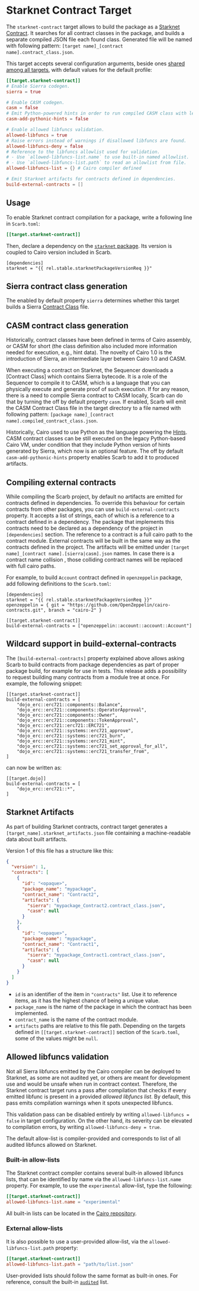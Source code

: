 <script setup>
import { data as rel } from "../../../github.data";
</script>

# Starknet Contract Target

The `starknet-contract` target allows to build the package as a [Starknet Contract](https://docs.starknet.io/documentation/getting_started/intro/).
It searches for all contract classes in the package, and builds a separate compiled JSON file each found class.
Generated file will be named with following pattern: `[target name]_[contract name].contract_class.json`.

This target accepts several configuration arguments, beside ones [shared among all targets](../../reference/targets#configuring-a-target), with default values for the default profile:

```toml
[[target.starknet-contract]]
# Enable Sierra codegen.
sierra = true

# Enable CASM codegen.
casm = false
# Emit Python-powered hints in order to run compiled CASM class with legacy Cairo VM.
casm-add-pythonic-hints = false

# Enable allowed libfuncs validation.
allowed-libfuncs = true
# Raise errors instead of warnings if disallowed libfuncs are found.
allowed-libfuncs-deny = false
# Reference to the libfuncs allowlist used for validation.
# - Use `allowed-libfuncs-list.name` to use built-in named allowlist.
# - Use `allowed-libfuncs-list.path` to read an allowlist from file.
allowed-libfuncs-list = {} # Cairo compiler defined

# Emit Starknet artifacts for contracts defined in dependencies.
build-external-contracts = []
```

## Usage

To enable Starknet contract compilation for a package, write a following line in `Scarb.toml`:

```toml
[[target.starknet-contract]]
```

Then, declare a dependency on the [`starknet` package](./starknet-package).
Its version is coupled to Cairo version included in Scarb.

```toml-vue
[dependencies]
starknet = "{{ rel.stable.starknetPackageVersionReq }}"
```

## Sierra contract class generation

The enabled by default property `sierra` determines whether this target builds a Sierra
[Contract Class](https://docs.starknet.io/documentation/architecture_and_concepts/Contracts/contract-classes/) file.

## CASM contract class generation

Historically, contract classes have been defined in terms of Cairo assembly, or CASM for short (the class definition also included more information needed for execution, e.g., hint data).
The novelty of Cairo 1.0 is the introduction of Sierra, an intermediate layer between Cairo 1.0 and CASM.

When executing a contract on Starknet, the Sequencer downloads a [Contract Class] which contains Sierra bytecode.
It is a role of the Sequencer to compile it to CASM, which is a language that you can physically execute and generate proof of such execution.
If for any reason, there is a need to compile Sierra contract to CASM locally, Scarb can do that by turning the off by default property `casm`.
If enabled, Scarb will emit the CASM Contract Class file in the target directory to a file named with following pattern: `[package name]_[contract name].compiled_contract_class.json`.

Historically, Cairo used to use Python as the language powering the [Hints](https://www.cairo-lang.org/docs/how_cairo_works/hints.html).
CASM contract classes can be still executed on the legacy Python-based Cairo VM, under condition that they include Python version of hints generated by Sierra, which now is an optional feature.
The off by default `casm-add-pythonic-hints` property enables Scarb to add it to produced artifacts.

## Compiling external contracts

While compiling the Scarb project, by default no artifacts are emitted for contracts defined in dependencies.
To override this behaviour for certain contracts from other packages, you can use `build-external-contracts` property.
It accepts a list of strings, each of which is a reference to a contract defined in a dependency.
The package that implements this contracts need to be declared as a dependency of the project in `[dependencies]` section.
The reference to a contract is a full cairo path to the contract module.
External contracts will be built in the same way as the contracts defined in the project.
The artifacts will be emitted under `[target name]_[contract name].[sierra|casm].json` names.
In case there is a contract name collision , those colliding contract names will be replaced with full cairo paths.

For example, to build `Account` contract defined in `openzeppelin` package, add following definitions to the `Scarb.toml`:

```toml-vue
[dependencies]
starknet = "{{ rel.stable.starknetPackageVersionReq }}"
openzeppelin = { git = "https://github.com/OpenZeppelin/cairo-contracts.git", branch = "cairo-2" }

[[target.starknet-contract]]
build-external-contracts = ["openzeppelin::account::account::Account"]
```

## Wildcard support in build-external-contracts

The ```[build-external-contracts]``` property explained above allows asking Scarb to build contracts from package dependencies as part of proper package build, for example for use in tests. This release adds a possibility to request building many contracts from a module tree at once. For example, the following snippet:

```toml-vue
[[target.starknet-contract]]
build-external-contracts = [
    "dojo_erc::erc721::components::Balance",
    "dojo_erc::erc721::components::OperatorApproval",
    "dojo_erc::erc721::components::Owner",
    "dojo_erc::erc721::components::TokenApproval",
    "dojo_erc::erc721::erc721::ERC721",
    "dojo_erc::erc721::systems::erc721_approve",
    "dojo_erc::erc721::systems::erc721_burn",
    "dojo_erc::erc721::systems::erc721_mint",
    "dojo_erc::erc721::systems::erc721_set_approval_for_all",
    "dojo_erc::erc721::systems::erc721_transfer_from",
]
```
can now be written as:

```toml-vue
[[target.dojo]]
build-external-contracts = [
    "dojo_erc::erc721::*",
]
```

## Starknet Artifacts

As part of building Starknet contracts, contract target generates a `[target_name].starknet_artifacts.json` file
containing a machine-readable data about built artifacts.

Version 1 of this file has a structure like this:

```json
{
  "version": 1,
  "contracts": [
    {
      "id": "<opaque>",
      "package_name": "mypackage",
      "contract_name": "Contract2",
      "artifacts": {
        "sierra": "mypackage_Contract2.contract_class.json",
        "casm": null
      }
    },
    {
      "id": "<opaque>",
      "package_name": "mypackage",
      "contract_name": "Contract1",
      "artifacts": {
        "sierra": "mypackage_Contract1.contract_class.json",
        "casm": null
      }
    }
  ]
}
```

- `id` is an identifier of the item in `"contracts"` list. Use it to reference items, as it has the highest chance of being a unique value.
- `package_name` is the name of the package in which the contract has been implemented.
- `contract_name` is the name of the contract module.
- `artifacts` paths are relative to this file path.
  Depending on the targets defined in `[[target.starknet-contract]]` section of the `Scarb.toml`,
  some of the values might be `null`.

## Allowed libfuncs validation

Not all Sierra libfuncs emitted by the Cairo compiler can be deployed to Starknet, as some are not audited yet,
or others are meant for development use and would be unsafe when run in contract context.
Therefore, the Starknet contract target runs a pass after compilation that checks if every emitted libfunc is present
in a provided _allowed libfuncs list_.
By default, this pass emits compilation warnings when it spots unexpected libfuncs.

This validation pass can be disabled entirely by writing `allowed-libfuncs = false` in target configuration.
On the other hand, its severity can be elevated to compilation errors, by writing `allowed-libfuncs-deny = true`.

The default allow-list is compiler-provided and corresponds to list of all audited libfuncs allowed on Starknet.

### Built-in allow-lists

The Starknet contract compiler contains several built-in allowed libfuncs lists, that can be identified by name via
the `allowed-libfuncs-list.name` property.
For example, to use the `experimental` allow-list, type the following:

```toml
[[target.starknet-contract]]
allowed-libfuncs-list.name = "experimental"
```

All built-in lists can be located in the [Cairo repository](https://github.com/starkware-libs/cairo/tree/main/crates/cairo-lang-starknet/src/allowed_libfuncs_lists).

### External allow-lists

It is also possible to use a user-provided allow-list, via the `allowed-libfuncs-list.path` property:

```toml
[[target.starknet-contract]]
allowed-libfuncs-list.path = "path/to/list.json"
```

User-provided lists should follow the same format as built-in ones.
For reference, consult the built-in [`audited`](https://github.com/starkware-libs/cairo/blob/82d75ae81da57010ef44a945c0387835dfed9a0e/crates/cairo-lang-starknet/src/allowed_libfuncs_lists/audited.json) list.
